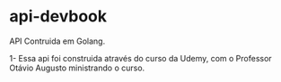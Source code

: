 # api-devbook
API Contruida em Golang.

1- Essa api foi construida através do curso da Udemy, com o Professor Otávio Augusto ministrando o curso.
